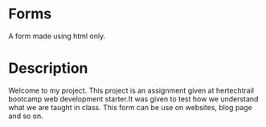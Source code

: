 # Forms
A form made using html only.
# Description
Welcome to my project. This project is an assignment given at hertechtrail bootcamp web development starter.It was given to test how we understand what we are taught in class.
This form can be use on websites, blog page and so on.
